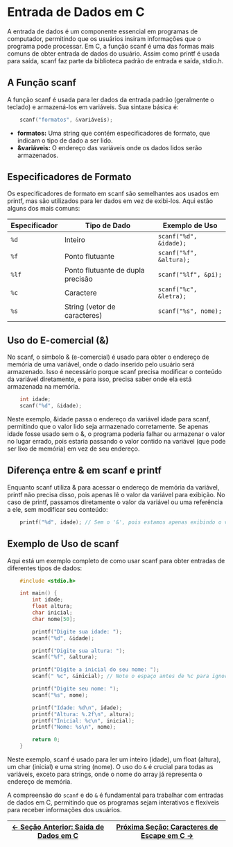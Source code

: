 # Entrada de Dados em C

A entrada de dados é um componente essencial em programas de computador, permitindo que os usuários insiram informações que o programa pode processar. Em C, a função scanf é uma das formas mais comuns de obter entrada de dados do usuário. Assim como printf é usada para saída, scanf faz parte da biblioteca padrão de entrada e saída, stdio.h.

## A Função scanf

A função scanf é usada para ler dados da entrada padrão (geralmente o teclado) e armazená-los em variáveis. Sua sintaxe básica é:

```c
    scanf("formatos", &variáveis);
```

-   **formatos:** Uma string que contém especificadores de formato, que indicam o tipo de dado a ser lido.
-   **&variáveis:** O endereço das variáveis onde os dados lidos serão armazenados.

## Especificadores de Formato

Os especificadores de formato em scanf são semelhantes aos usados em printf, mas são utilizados para ler dados em vez de exibi-los. Aqui estão alguns dos mais comuns:

| Especificador | Tipo de Dado                      | Exemplo de Uso          |
| ------------- | --------------------------------- | ----------------------- |
| `%d`          | Inteiro                           | `scanf("%d", &idade);`  |
| `%f`          | Ponto flutuante                   | `scanf("%f", &altura);` |
| `%lf`         | Ponto flutuante de dupla precisão | `scanf("%lf", &pi);`    |
| `%c`          | Caractere                         | `scanf("%c", &letra);`  |
| `%s`          | String (vetor de caracteres)      | `scanf("%s", nome);`    |

## Uso do E-comercial (&)

No scanf, o símbolo & (e-comercial) é usado para obter o endereço de memória de uma variável, onde o dado inserido pelo usuário será armazenado. Isso é necessário porque scanf precisa modificar o conteúdo da variável diretamente, e para isso, precisa saber onde ela está armazenada na memória.

```c
    int idade;
    scanf("%d", &idade);
```

Neste exemplo, &idade passa o endereço da variável idade para scanf, permitindo que o valor lido seja armazenado corretamente. Se apenas idade fosse usado sem o &, o programa poderia falhar ou armazenar o valor no lugar errado, pois estaria passando o valor contido na variável (que pode ser lixo de memória) em vez de seu endereço.

## Diferença entre & em scanf e printf

Enquanto scanf utiliza & para acessar o endereço de memória da variável, printf não precisa disso, pois apenas lê o valor da variável para exibição. No caso de printf, passamos diretamente o valor da variável ou uma referência a ele, sem modificar seu conteúdo:

```c
    printf("%d", idade); // Sem o '&', pois estamos apenas exibindo o valor
```

## Exemplo de Uso de scanf

Aqui está um exemplo completo de como usar scanf para obter entradas de diferentes tipos de dados:

```c
    #include <stdio.h>

    int main() {
        int idade;
        float altura;
        char inicial;
        char nome[50];

        printf("Digite sua idade: ");
        scanf("%d", &idade);

        printf("Digite sua altura: ");
        scanf("%f", &altura);

        printf("Digite a inicial do seu nome: ");
        scanf(" %c", &inicial); // Note o espaço antes de %c para ignorar espaços em branco anteriores

        printf("Digite seu nome: ");
        scanf("%s", nome);

        printf("Idade: %d\n", idade);
        printf("Altura: %.2f\n", altura);
        printf("Inicial: %c\n", inicial);
        printf("Nome: %s\n", nome);

        return 0;
    }
```

Neste exemplo, scanf é usado para ler um inteiro (idade), um float (altura), um char (inicial) e uma string (nome). O uso do `&` é crucial para todas as variáveis, exceto para strings, onde o nome do array já representa o endereço de memória.

A compreensão do `scanf` e do `&` é fundamental para trabalhar com entradas de dados em C, permitindo que os programas sejam interativos e flexíveis para receber informações dos usuários.

| [← Seção Anterior: Saída de Dados em C](https://github.com/ArturColen/Pre-AEDS1-Workshop/blob/main/materiais/02-entrada-e-saida-de-dados/02.03-saida-de-dados.md) | [Próxima Seção: Caracteres de Escape em C →](https://github.com/ArturColen/Pre-AEDS1-Workshop/blob/main/materiais/02-entrada-e-saida-de-dados/02.05-caracteres-de-escape.md) |
| ----------------------------------------------------------------------------------------------------------------------------------------------------------------- | ---------------------------------------------------------------------------------------------------------------------------------------------------------------------------- |
